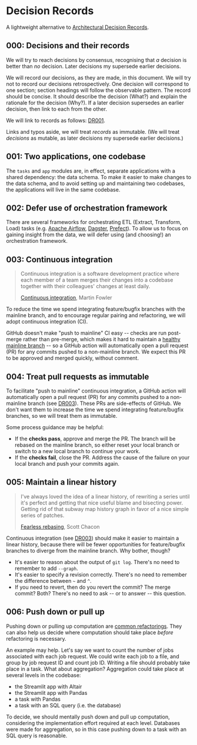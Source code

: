 # Decision Records

A lightweight alternative to [Architectural Decision Records][].

## 000: Decisions and their records

We will try to reach decisions by consensus,
recognising that *a* decision is better than *no* decision.
Later decisions my supersede earlier decisions.

We will record our decisions, as they are made, in this document.
We will try not to record our decisions retrospectively.
One decision will correspond to one section;
section headings will follow the observable pattern.
The record should be concise.
It should describe the decision (What?)
and explain the rationale for the decision (Why?).
If a later decision supersedes an earlier decision,
then link to each from the other.

We will link to records as follows:
[DR001](#001-two-applications-one-codebase).

Links and typos aside,
we will treat *records* as immutable.
(We will treat *decisions* as mutable, as later decisions my supersede earlier decisions.)

## 001: Two applications, one codebase

The `tasks` and `app` modules are, in effect,
separate applications with a shared dependency: the data schema.
To make it easier to make changes to the data schema,
and to avoid setting up and maintaining two codebases,
the applications will live in the same codebase.

## 002: Defer use of orchestration framework

There are several frameworks for orchestrating ETL (Extract, Transform, Load) tasks
(e.g. [Apache Airflow][], [Dagster][], [Prefect][]).
To allow us to focus on gaining insight from the data,
we will defer using (and choosing!) an orchestration framework.

## 003: Continuous integration

> Continuous integration is a software development practice where each member of a team merges their changes into a codebase together with their colleagues' changes at least daily.
>
> [Continuous integration][], Martin Fowler

To reduce the time we spend integrating feature/bugfix branches with the mainline branch,
and to encourage regular pairing and refactoring,
we will adopt continuous integration (CI).

GitHub doesn't make "push to mainline" CI easy
-- checks are run post-merge rather than pre-merge,
which makes it hard to maintain a [healthy mainline branch][1] --
so a GitHub action will automatically open a pull request (PR) for any commits pushed to a non-mainline branch.
We expect this PR to be approved and merged quickly, without comment.

## 004: Treat pull requests as immutable

To facilitate "push to mainline" continuous integration,
a GitHub action will automatically open a pull request (PR) for any commits pushed to a non-mainline branch (see [DR003](#003-continuous-integration)).
These PRs are side-effects of GitHub.
We don't want them to increase the time we spend integrating feature/bugfix branches,
so we will treat them as immutable.

Some process guidance may be helpful:

* If the **checks pass**, approve and merge the PR.
  The branch will be rebased on the mainline branch,
  so either reset your local branch or switch to a new local branch to continue your work.
* If the **checks fail**, close the PR.
  Address the cause of the failure on your local branch and push your commits again.

## 005: Maintain a linear history

> I've always loved the idea of a linear history,
> of rewriting a series until it's perfect
> and getting that nice useful blame and bisecting power.
> Getting rid of that subway map history graph in favor of a nice simple series of patches.
>
> [Fearless rebasing][], Scott Chacon

Continuous integration (see [DR003](#003-continuous-integration)) should make it easier to maintain a linear history,
because there will be fewer opportunities for feature/bugfix branches to diverge from the mainline branch.
Why bother, though?

* It's easier to reason about the output of `git log`.
  There's no need to remember to add `--graph`.
* It's easier to specify a revision correctly.
  There's no need to remember the difference between `~` and `^`.
* If you need to revert, then do you revert the commit?
  The merge commit?
  Both?
  There's no need to ask -- or to answer -- this question.

## 006: Push down or pull up

Pushing down or pulling up computation are [common refactorings][2].
They can also help us decide where computation should take place *before* refactoring is necessary.

An example may help.
Let's say we want to count the number of jobs associated with each job request.
We could write each job to a file,
and group by job request ID and count job ID.
Writing a file should probably take place in a task.
What about aggregation?
Aggregation could take place at several levels in the codebase:

* the Streamlit app with Altair
* the Streamlit app with Pandas
* a task with Pandas
* a task with an SQL query (i.e. the database)

To decide,
we should mentally push down and pull up computation,
considering the implementation effort required at each level.
Databases were made for aggregation,
so in this case pushing down to a task with an SQL query is reasonable.

[1]: https://martinfowler.com/articles/branching-patterns.html#healthy-branch
[2]: https://refactoring.com/catalog/
[Apache Airflow]: https://airflow.apache.org/
[Architectural Decision Records]: https://adr.github.io/
[Continuous Integration]: https://martinfowler.com/articles/continuousIntegration.html
[Dagster]: https://dagster.io/
[Fearless rebasing]: https://blog.gitbutler.com/fearless-rebasing/
[Prefect]: https://www.prefect.io/
